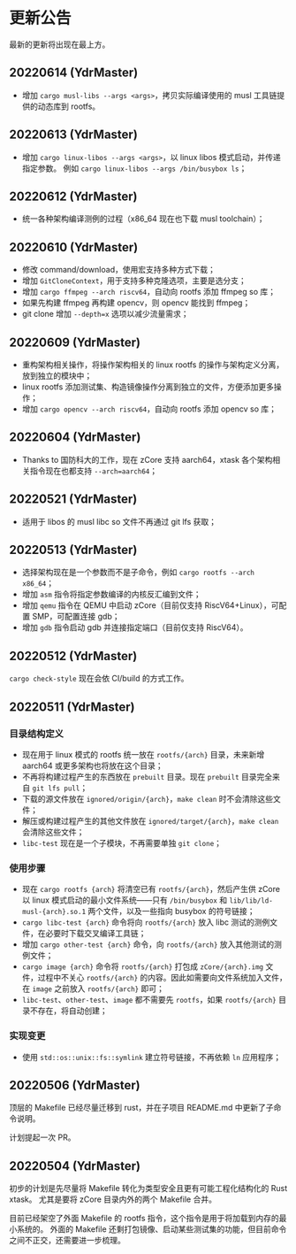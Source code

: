 ﻿# 更新公告

最新的更新将出现在最上方。

## 20220614 (YdrMaster)

- 增加 `cargo musl-libs --args <args>`，拷贝实际编译使用的 musl 工具链提供的动态库到 rootfs。

## 20220613 (YdrMaster)

- 增加 `cargo linux-libos --args <args>`，以 linux libos 模式启动，并传递指定参数。
  例如 `cargo linux-libos --args /bin/busybox ls`；

## 20220612 (YdrMaster)

- 统一各种架构编译测例的过程（x86_64 现在也下载 musl toolchain）；

## 20220610 (YdrMaster)

- 修改 command/download，使用宏支持多种方式下载；
- 增加 `GitCloneContext`，用于支持多种克隆选项，主要是选分支；
- 增加 `cargo ffmpeg --arch riscv64`，自动向 rootfs 添加 ffmpeg so 库；
- 如果先构建 ffmpeg 再构建 opencv，则 opencv 能找到 ffmpeg；
- git clone 增加 `--depth=x` 选项以减少流量需求；

## 20220609 (YdrMaster)

- 重构架构相关操作，将操作架构相关的 linux rootfs 的操作与架构定义分离，放到独立的模块中；
- linux rootfs 添加测试集、构造镜像操作分离到独立的文件，方便添加更多操作；
- 增加 `cargo opencv --arch riscv64`，自动向 rootfs 添加 opencv so 库；

## 20220604 (YdrMaster)

- Thanks to 国防科大的工作，现在 zCore 支持 aarch64，xtask 各个架构相关指令现在也都支持 `--arch=aarch64`；

## 20220521 (YdrMaster)

- 适用于 libos 的 musl libc so 文件不再通过 git lfs 获取；

## 20220513 (YdrMaster)

- 选择架构现在是一个参数而不是子命令，例如 `cargo rootfs --arch x86_64`；
- 增加 `asm` 指令将指定参数编译的内核反汇编到文件；
- 增加 `qemu` 指令在 QEMU 中启动 zCore（目前仅支持 RiscV64+Linux），可配置 SMP，可配置连接 gdb；
- 增加 `gdb` 指令启动 gdb 并连接指定端口（目前仅支持 RiscV64）。

## 20220512 (YdrMaster)

`cargo check-style` 现在会依 CI/build 的方式工作。

## 20220511 (YdrMaster)

### 目录结构定义

- 现在用于 linux 模式的 rootfs 统一放在 `rootfs/{arch}` 目录，未来新增 aarch64 或更多架构也将放在这个目录；
- 不再将构建过程产生的东西放在 `prebuilt` 目录。现在 `prebuilt` 目录完全来自 `git lfs pull`；
- 下载的源文件放在 `ignored/origin/{arch}`，`make clean` 时不会清除这些文件；
- 解压或构建过程产生的其他文件放在 `ignored/target/{arch}`，`make clean` 会清除这些文件；
- `libc-test` 现在是一个子模块，不再需要单独 `git clone`；

### 使用步骤

- 现在 `cargo rootfs {arch}` 将清空已有 `rootfs/{arch}`，然后产生供 zCore 以 linux 模式启动的最小文件系统——只有 `/bin/busybox` 和 `lib/lib/ld-musl-{arch}.so.1` 两个文件，以及一些指向 busybox 的符号链接；
- `cargo libc-test {arch}` 命令将向 `rootfs/{arch}` 放入 libc 测试的测例文件，在必要时下载交叉编译工具链；
- 增加 `cargo other-test {arch}` 命令，向 `rootfs/{arch}` 放入其他测试的测例文件；
- `cargo image {arch}` 命令将 `rootfs/{arch}` 打包成 `zCore/{arch}.img` 文件，过程中不关心 `rootfs/{arch}` 的内容。因此如需要向文件系统加入文件，在 `image` 之前放入 `rootfs/{arch}` 即可；
- `libc-test`、`other-test`、`image` 都不需要先 `rootfs`，如果 `rootfs/{arch}` 目录不存在，将自动创建；

### 实现变更

- 使用 `std::os::unix::fs::symlink` 建立符号链接，不再依赖 `ln` 应用程序；

## 20220506 (YdrMaster)

顶层的 Makefile 已经尽量迁移到 rust，并在子项目 README.md 中更新了子命令说明。

计划提起一次 PR。

## 20220504 (YdrMaster)

初步的计划是先尽量将 Makefile 转化为类型安全且更有可能工程化结构化的 Rust xtask。
尤其是要将 zCore 目录内外的两个 Makefile 合并。

目前已经架空了外面 Makefile 的 rootfs 指令，这个指令是用于将加载到内存的最小系统的。
外面的 Makefile 还剩打包镜像、启动某些测试集的功能，但目前命令之间不正交，还需要进一步梳理。
